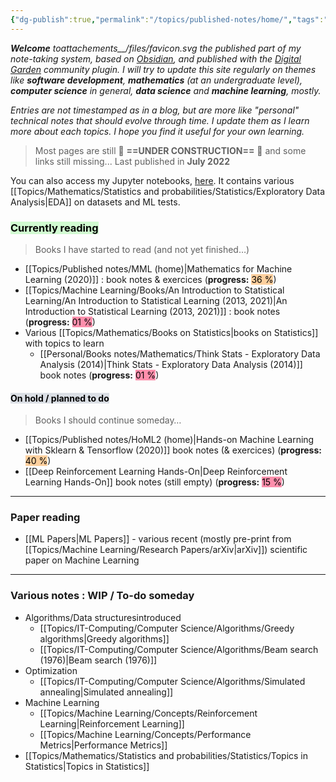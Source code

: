 ```yaml
---
{"dg-publish":true,"permalink":"/topics/published-notes/home/","tags":"gardenEntry","dgHomeLink":true,"dgPassFrontmatter":false}
---
```



***Welcome** toattachements__/files/favicon.svg the published part of my note-taking system, based on [Obsidian](https://obsidian.md/), and published with the [Digital Garden](https://github.com/oleeskild/Obsidian-Digital-Garden) community plugin. I will try to update this site regularly on themes like **software development**, **mathematics** (at an undergraduate level), **computer science** in general, **data science** and **machine learning**, mostly.*

*Entries are not timestamped as in a blog, but are more like "personal" technical notes that should evolve through time. I update them as I learn more about each topics. I hope you find it useful for your own learning.*

> Most pages are still 🚧 **==UNDER CONSTRUCTION==** 🚧 and some links still missing...
> Last published in **July 2022**

You can also access my Jupyter notebooks, [here](https://notebooks.yannick42.dev). It contains various [[Topics/Mathematics/Statistics and probabilities/Statistics/Exploratory Data Analysis|EDA]] on datasets and ML tests.

### <mark style="background: #BBFABBA6;">Currently reading</mark>
> Books I have started to read (and not yet finished…)
- [[Topics/Published notes/MML (home)|Mathematics for Machine Learning (2020)]] : book notes & exercices (**progress:** <mark style="background: #FFB86CA6;">36 %</mark>)
- [[Topics/Machine Learning/Books/An Introduction to Statistical Learning/An Introduction to Statistical Learning (2013, 2021)|An Introduction to Statistical Learning (2013, 2021)]] : book notes (**progress:** <mark style="background: #FF5582A6;">01 %</mark>)
- Various [[Topics/Mathematics/Books on Statistics|books on Statistics]] with topics to learn
	- [[Personal/Books notes/Mathematics/Think Stats - Exploratory Data Analysis (2014)|Think Stats - Exploratory Data Analysis (2014)]] book notes (**progress:** <mark style="background: #FF5582A6;">01 %</mark>)

#### <mark style="background: #CACFD9A6;">On hold / planned to do</mark>
> Books I should continue someday…
- [[Topics/Published notes/HoML2 (home)|Hands-on Machine Learning with Sklearn & Tensorflow (2020)]] book notes (& exercices) (**progress:** <mark style="background: #FFB86CA6;">40 %</mark>)
- [[Deep Reinforcement Learning Hands-On|Deep Reinforcement Learning Hands-On]] book notes (still empty) (**progress:** <mark style="background: #FF5582A6;">15 %</mark>)

---
### Paper reading
- [[ML Papers|ML Papers]] - various recent (mostly pre-print from [[Topics/Machine Learning/Research Papers/arXiv|arXiv]]) scientific paper on Machine Learning

---
### Various notes : WIP / To-do someday
- Algorithms/Data structuresintroduced
	- [[Topics/IT-Computing/Computer Science/Algorithms/Greedy algorithms|Greedy algorithms]]
	- [[Topics/IT-Computing/Computer Science/Algorithms/Beam search (1976)|Beam search (1976)]]
- Optimization
	- [[Topics/IT-Computing/Computer Science/Algorithms/Simulated annealing|Simulated annealing]]
- Machine Learning
	- [[Topics/Machine Learning/Concepts/Reinforcement Learning|Reinforcement Learning]]
	- [[Topics/Machine Learning/Concepts/Performance Metrics|Performance Metrics]]
- [[Topics/Mathematics/Statistics and probabilities/Statistics/Topics in Statistics|Topics in Statistics]]
